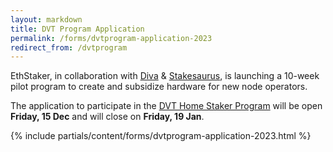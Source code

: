 ```yaml
---
layout: markdown
title: DVT Program Application
permalink: /forms/dvtprogram-application-2023
redirect_from: /dvtprogram
---
```



EthStaker, in collaboration with [Diva](https://divastaking.com/) & [Stakesaurus](https://www.stakesaurus.com/), is launching a 10-week pilot program to create and subsidize hardware for new node operators. 

The application to participate in the [DVT Home Staker Program](https://paragraph.xyz/@ethstaker/dvtprogram) will be open **Friday, 15 Dec** and will close on **Friday, 19 Jan**.

{% include partials/content/forms/dvtprogram-application-2023.html %}
